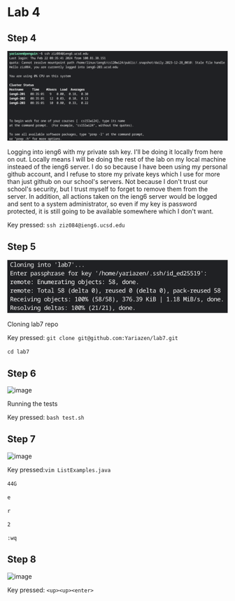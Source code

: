 # Lab 4

## Step 4
![image](images/4.png)

Logging into ieng6 with my private ssh key. I'll be doing it locally from here on out. Locally means I will be doing the rest of the lab on my local machine insteaed of the ieng6 server. I do so because I have been using my personal github account, and I refuse to store my private keys which I use for more than just github on our school's servers. Not because I don't trust our school's security, but I trust myself to forget to remove them from the server. In addition, all actions taken on the ieng6 server would be logged and sent to a system administrator, so even if my key is password protected, it is still going to be available somewhere which I don't want.

Key pressed: ```ssh ziz084@ieng6.ucsd.edu```

## Step 5
![image](images/5.png)

Cloning lab7 repo

Key pressed: ```git clone git@github.com:Yariazen/lab7.git```

```cd lab7```
## Step 6
![image](images/6.png)

Running the tests

Key pressed: ```bash test.sh```

## Step 7
![image](images/7.png)

Key pressed:```vim ListExamples.java``` 

```44G``` 

```e``` 

```r``` 

```2``` 

```:wq```

## Step 8
![image](images/8.png)

Key pressed: ```<up><up><enter>```